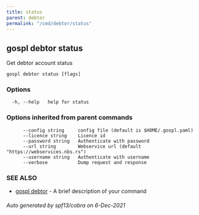 ```yaml
---
title: status  
parent: debtor  
permalink: "/cmd/debtor/status"
---
```


## gospl debtor status

Get debtor account status

```
gospl debtor status [flags]
```

### Options

```
  -h, --help   help for status
```

### Options inherited from parent commands

```
      --config string     config file (default is $HOME/.gospl.yaml)
      --licence string    Licence id
      --password string   Authenticate with password
      --url string        Webservice url (default "https://webservices.nbs.rs")
      --username string   Authenticate with username
      --verbose           Dump request and response
```

### SEE ALSO

* [gospl debtor](index.md)	 - A brief description of your command

###### Auto generated by spf13/cobra on 6-Dec-2021
